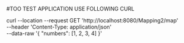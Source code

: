 #TOO TEST APPLICATION USE FOLLOWING CURL

curl --location --request GET 'http://localhost:8080/Mapping2/map' \
--header 'Content-Type: application/json' \
--data-raw '{
"numbers": [1, 2, 3, 4]
}'
